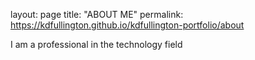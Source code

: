 layout: page
title: "ABOUT ME"
permalink: https://kdfullington.github.io/kdfullington-portfolio/about

I am a professional in the technology field
